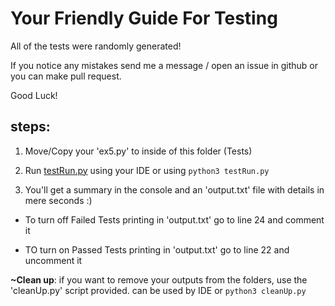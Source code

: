 # Your Friendly Guide For Testing

All of the tests were randomly generated!   

If you notice any mistakes send me a message / open an issue in github or you can make pull request.    

Good Luck!


## steps:
1. Move/Copy your 'ex5.py' to inside of this folder (Tests) 

2. Run [testRun.py](testRun.py) using your IDE or using ```python3 testRun.py```

3. You'll get a summary in the console and an 'output.txt' file with details in mere seconds :)

- To turn off Failed Tests printing in 'output.txt' go to line 24 and comment it

- TO turn on Passed Tests printing in 'output.txt' go to line 22 and uncomment it

**~Clean up**: if you want to remove your outputs from the folders, use the 'cleanUp.py' script provided. 
can be used by IDE or ```python3 cleanUp.py```